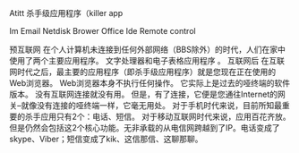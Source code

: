 Atitt  杀手级应用程序（killer app

Im
Email
Netdisk
Brower
Office Ide
Remote control

预互联网
在个人计算机未连接到任何外部网络（BBS除外）的时代，人们在家中使用了两个主要应用程序。 文字处理器和电子表格应用程序 。
互联网后
在互联网时代之后，最主要的应用程序（即杀手级应用程序）就是您现在正在使用的Web浏览器。
Web浏览器本身不执行任何操作。 它实际上是过去的哑终端的软件版本。 没有互联网连接就没有用。 但是，有了连接，它便是您通往Internet的网关–就像没有连接的哑终端一样，它毫无用处。
对于手机时代来说，目前所知最重要的杀手应用只有2个：电话、短信。
对于移动互联网时代来说，应用百花齐放。但是仍然会包括这2个核心功能。无非承载的从电信网跨越到了IP。电话变成了skype、Viber；短信变成了kik、这信那信、这聊那聊。


